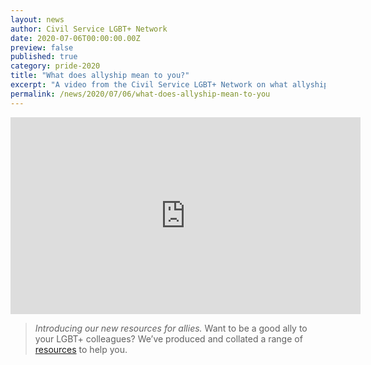 ```yaml
---
layout: news
author: Civil Service LGBT+ Network
date: 2020-07-06T00:00:00.00Z
preview: false
published: true
category: pride-2020
title: "What does allyship mean to you?"
excerpt: "A video from the Civil Service LGBT+ Network on what allyship means to them."
permalink: /news/2020/07/06/what-does-allyship-mean-to-you
---
```


<iframe width="560" height="315" src="https://www.youtube.com/embed/k04MTgTvDes" frameborder="0" allow="accelerometer; autoplay; encrypted-media; gyroscope; picture-in-picture" allowfullscreen></iframe>



> *Introducing our new resources for allies.* Want to be a good ally to your LGBT+ colleagues? We’ve produced and collated a range of [resources](/publication/allies-resources) to help you.

